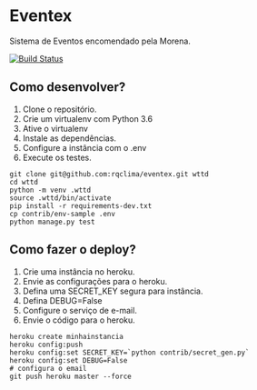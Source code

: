 # Eventex

Sistema de Eventos encomendado pela Morena.

[![Build Status](https://travis-ci.org/rqclima/eventex.svg?branch=master)](https://travis-ci.org/rqclima/eventex)


## Como desenvolver?

1. Clone o repositório.
2. Crie um virtualenv com Python 3.6
3. Ative o virtualenv
4. Instale as dependências.
5. Configure a instância com o .env
6. Execute os testes.

```console
git clone git@github.com:rqclima/eventex.git wttd
cd wttd
python -m venv .wttd
source .wttd/bin/activate
pip install -r requirements-dev.txt
cp contrib/env-sample .env
python manage.py test
```

## Como fazer o deploy?

1. Crie uma instância no heroku.
2. Envie as configurações para o heroku.
3. Defina uma SECRET_KEY segura para instância.
4. Defina DEBUG=False
5. Configure o serviço de e-mail.
6. Envie o código para o heroku.

```console
heroku create minhainstancia
heroku config:push
heroku config:set SECRET_KEY=`python contrib/secret_gen.py`
heroku config:set DEBUG=False
# configura o email
git push heroku master --force 
```
